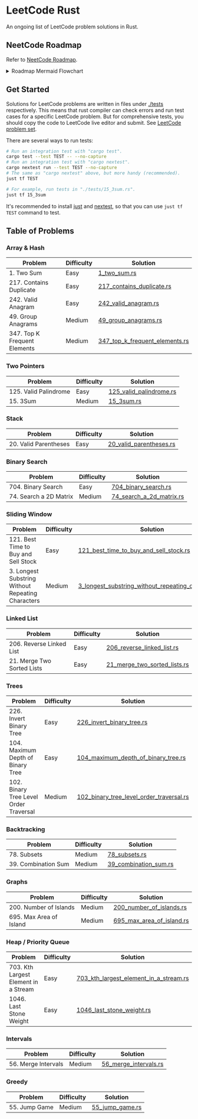 <!-- markdownlint-disable MD033 -->
# LeetCode Rust

An ongoing list of LeetCode problem solutions in Rust.

## NeetCode Roadmap

Refer to [NeetCode Roadmap](https://neetcode.io/roadmap).

<details><summary>Roadmap Mermaid Flowchart</summary>

```mermaid
flowchart LR
  array_hash("Array & Hash")
  two_pointers("Two Pointers")
  stack("Stack")
  binary_search("Binary Search")
  sliding_window("Sliding Window")
  linked_list("Linked List")
  trees("Trees")
  tries("Tries")
  backtracking("Backtracking")
  %% heap("Heap")
  heap("Heap / Priority Queue")
  graphs("Graphs")
  %% dp("DP")
  dp("Dynamic Programming")
  bit("Bit Manipulation")
  math("Math & Geometry")
  intervals("Intervals")
  greedy("Greedy")
  advanced_graphs("Advanced Graphs")

  array_hash --> two_pointers
  array_hash --> stack

  two_pointers --> binary_search
  two_pointers --> sliding_window
  two_pointers --> linked_list

  binary_search --> trees
  linked_list --> trees

  trees --> tries
  trees --> backtracking
  trees --> heap

  backtracking --> dp
  backtracking --> graphs

  dp --> bit
  dp --> math
  graphs --> math

  graphs --> advanced_graphs
  heap --> advanced_graphs
  heap --> intervals
  heap --> greedy
```

</details>

## Get Started

Solutions for LeetCode problems are written in files under [./tests](./tests/)
respectively. This means that rust compiler can check errors and run test cases
for a specific LeetCode problem.
But for comprehensive tests, you should copy the code to LeetCode live editor
and submit. See [LeetCode problem set](https://leetcode.com/problemset/).

There are several ways to run tests:

```sh
# Run an integration test with "cargo test".
cargo test --test TEST -- --no-capture
# Run an integration test with "cargo nextest".
cargo nextest run --test TEST --no-capture
# The same as "cargo nextest" above, but more handy (recommended).
just tf TEST

# For example, run tests in "./tests/15_3sum.rs".
just tf 15_3sum
```

It's recommended to install [just](https://github.com/casey/just)
and [nextest](https://github.com/nextest-rs/nextest),
so that you can use `just tf TEST` command to test.

## Table of Problems

### Array & Hash

| Problem | Difficulty | Solution |
| - | - | - |
| 1. Two Sum | Easy | [1_two_sum.rs](./tests/1_two_sum.rs) |
| 217. Contains Duplicate | Easy | [217_contains_duplicate.rs](./tests/217_contains_duplicate.rs) |
| 242. Valid Anagram | Easy | [242_valid_anagram.rs](./tests/242_valid_anagram.rs) |
| 49. Group Anagrams | Medium | [49_group_anagrams.rs](./tests/49_group_anagrams.rs) |
| 347. Top K Frequent Elements | Medium | [347_top_k_frequent_elements.rs](./tests/347_top_k_frequent_elements.rs) |

### Two Pointers

| Problem | Difficulty | Solution |
| - | - | - |
| 125. Valid Palindrome | Easy | [125_valid_palindrome.rs](./tests/125_valid_palindrome.rs) |
| 15. 3Sum | Medium | [15_3sum.rs](./tests/15_3sum.rs) |

### Stack

| Problem | Difficulty | Solution |
| - | - | - |
| 20. Valid Parentheses | Easy | [20_valid_parentheses.rs](./tests/20_valid_parentheses.rs) |

### Binary Search

| Problem | Difficulty | Solution |
| - | - | - |
| 704. Binary Search | Easy | [704_binary_search.rs](./tests/704_binary_search.rs) |
| 74. Search a 2D Matrix | Medium | [74_search_a_2d_matrix.rs](./tests/74_search_a_2d_matrix.rs) |

### Sliding Window

| Problem | Difficulty | Solution |
| - | - | - |
| 121. Best Time to Buy and Sell Stock | Easy | [121_best_time_to_buy_and_sell_stock.rs](./tests/121_best_time_to_buy_and_sell_stock.rs) |
| 3. Longest Substring Without Repeating Characters | Medium | [3_longest_substring_without_repeating_characters.rs](./tests/3_longest_substring_without_repeating_characters.rs) |

### Linked List

| Problem | Difficulty | Solution |
| - | - | - |
| 206. Reverse Linked List | Easy | [206_reverse_linked_list.rs](./tests/206_reverse_linked_list.rs) |
| 21. Merge Two Sorted Lists | Easy | [21_merge_two_sorted_lists.rs](./tests/21_merge_two_sorted_lists.rs) |

### Trees

| Problem | Difficulty | Solution |
| - | - | - |
| 226. Invert Binary Tree | Easy | [226_invert_binary_tree.rs](./tests/226_invert_binary_tree.rs) |
| 104. Maximum Depth of Binary Tree | Easy | [104_maximum_depth_of_binary_tree.rs](./tests/104_maximum_depth_of_binary_tree.rs) |
| 102. Binary Tree Level Order Traversal | Medium | [102_binary_tree_level_order_traversal.rs](./tests/102_binary_tree_level_order_traversal.rs) |

### Backtracking

| Problem | Difficulty | Solution |
| - | - | - |
| 78. Subsets | Medium | [78_subsets.rs](./tests/78_subsets.rs) |
| 39. Combination Sum | Medium | [39_combination_sum.rs](./tests/39_combination_sum.rs) |

### Graphs

| Problem | Difficulty | Solution |
| - | - | - |
| 200. Number of Islands | Medium | [200_number_of_islands.rs](./tests/200_number_of_islands.rs) |
| 695. Max Area of Island | Medium | [695_max_area_of_island.rs](./tests/695_max_area_of_island.rs) |

### Heap / Priority Queue

| Problem | Difficulty | Solution |
| - | - | - |
| 703. Kth Largest Element in a Stream | Easy | [703_kth_largest_element_in_a_stream.rs](./tests/703_kth_largest_element_in_a_stream.rs) |
| 1046. Last Stone Weight | Easy | [1046_last_stone_weight.rs](./tests/1046_last_stone_weight.rs) |

### Intervals

| Problem | Difficulty | Solution |
| - | - | - |
| 56. Merge Intervals | Medium | [56_merge_intervals.rs](./tests/56_merge_intervals.rs) |

### Greedy

| Problem | Difficulty | Solution |
| - | - | - |
| 55. Jump Game | Medium | [55_jump_game.rs](./tests/55_jump_game.rs) |
